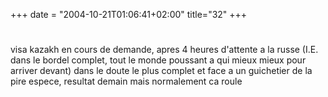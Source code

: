 +++
date = "2004-10-21T01:06:41+02:00"
title="32"
+++
#
visa kazakh
en cours de demande, apres 4 heures d'attente a la russe (I.E. dans le bordel complet, tout le monde poussant a qui mieux mieux pour arriver devant) dans le doute le plus complet et face a un guichetier de la pire espece, resultat demain mais normalement ca roule


